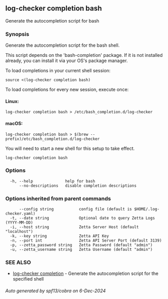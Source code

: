 ## log-checker completion bash

Generate the autocompletion script for bash

### Synopsis

Generate the autocompletion script for the bash shell.

This script depends on the 'bash-completion' package.
If it is not installed already, you can install it via your OS's package manager.

To load completions in your current shell session:

	source <(log-checker completion bash)

To load completions for every new session, execute once:

#### Linux:

	log-checker completion bash > /etc/bash_completion.d/log-checker

#### macOS:

	log-checker completion bash > $(brew --prefix)/etc/bash_completion.d/log-checker

You will need to start a new shell for this setup to take effect.


```
log-checker completion bash
```

### Options

```
  -h, --help              help for bash
      --no-descriptions   disable completion descriptions
```

### Options inherited from parent commands

```
      --config string           config file (default is $HOME/.log-checker.yaml)
  -t, --date string             Optional date to query Zetta Logs (YYYY-MM-DD)
  -i, --host string             Zetta Server Host (default "localhost")
  -k, --key string              Zetta API Key
  -n, --port int                Zetta API Server Port (default 3139)
  -p, --zetta_password string   Zetta Password (default "admin")
  -u, --zetta_username string   Zetta Username (default "admin")
```

### SEE ALSO

* [log-checker completion](log-checker_completion.md)	 - Generate the autocompletion script for the specified shell

###### Auto generated by spf13/cobra on 6-Dec-2024
